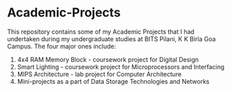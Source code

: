 # Academic-Projects

This repository contains some of my Academic Projects that I
had undertaken during my undergraduate studies at BITS Pilani, 
K K Birla Goa Campus. The four major ones include:

1. 4x4 RAM Memory Block - coursework project for Digital Design
2. Smart Lighting - coursework project for Microprocessors and Interfacing
3. MIPS Architecture - lab project for Computer Architecture
4. Mini-projects as a part of Data Storage Technologies and Networks